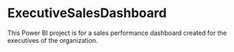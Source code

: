 # ExecutiveSalesDashboard
This Power BI project is for a sales performance dashboard created for the executives of the organization.
